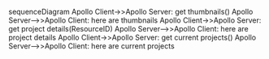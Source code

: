 <!-- Apollo Current
-->

sequenceDiagram
    Apollo Client->>Apollo Server: get thumbnails()
    Apollo Server-->>Apollo Client: here are thumbnails
    Apollo Client->>Apollo Server: get project details(ResourceID)
    Apollo Server-->>Apollo Client: here are project details
    Apollo Client->>Apollo Server: get current projects()
    Apollo Server-->>Apollo Client: here are current projects

